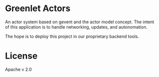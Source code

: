 # Greenlet Actors

An actor system based on gevent and the actor model concept.  The intent of this application is to handle networking, updates, and autonomation.

The hope is to deploy this project in our proprietary backend tools.

# License

Apache v 2.0